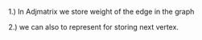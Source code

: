 1.)  In Adjmatrix we store weight of the edge in the graph

2.) we can also to represent for storing next vertex.
